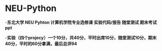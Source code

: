 # NEU-Python
-**东北大学 NEU Pyhton 计算机学院专业选修课 实验代码/报告 随堂测试 期末考试 ppt** 
 
-**实验（四个projecy）一个10分，共40分，平时出席10分，随堂测试10分，期末40分，平时的60分拿满，最后总评94**
